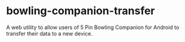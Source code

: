 # bowling-companion-transfer
A web utility to allow users of 5 Pin Bowling Companion for Android to transfer their data to a new device.
